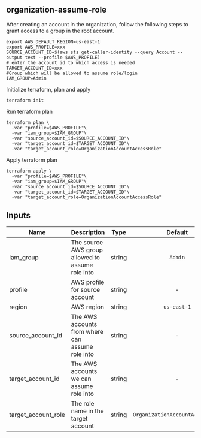 ## organization-assume-role 
After creating an account in the organization, follow the following steps to grant access to a group in the root account.

    export AWS_DEFAULT_REGION=us-east-1
    export AWS_PROFILE=xxx
    SOURCE_ACCOUNT_ID=$(aws sts get-caller-identity --query Account --output text --profile $AWS_PROFILE)
    # enter the account id to which access is needed
    TARGET_ACCOUNT_ID=xxx
    #Group which will be allowed to assume role/login
    IAM_GROUP=Admin

Initialize terraform, plan and apply

    terraform init

Run terraform plan

    terraform plan \
      -var "profile=$AWS_PROFILE"\
      -var "iam_group=$IAM_GROUP"\
      -var "source_account_id=$SOURCE_ACCOUNT_ID"\
      -var "target_account_id=$TARGET_ACCOUNT_ID"\
      -var "target_account_role=OrganizationAccountAccessRole"

Apply terraform plan

    terraform apply \
      -var "profile=$AWS_PROFILE"\
      -var "iam_group=$IAM_GROUP"\
      -var "source_account_id=$SOURCE_ACCOUNT_ID"\
      -var "target_account_id=$TARGET_ACCOUNT_ID"\
      -var "target_account_role=OrganizationAccountAccessRole"

## Inputs

| Name | Description | Type | Default | Required |
|------|-------------|:----:|:-----:|:-----:|
| iam_group | The source AWS group allowed to assume role into | string | `Admin` | no |
| profile | AWS profile for source account | string | - | yes |
| region | AWS region | string | `us-east-1` | no |
| source_account_id | The AWS accounts from where can assume role into | string | - | yes |
| target_account_id | The AWS accounts we can assume role into | string | - | yes |
| target_account_role | The role name in the target account | string | `OrganizationAccountAccessRole` | no |
